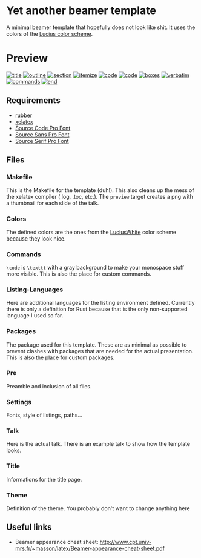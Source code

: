 # Yet another beamer template
A minimal beamer template that hopefully does not look like shit. It uses the
colors of the [Lucius color scheme](https://github.com/jonathanfilip/lucius).

# Preview
[![title][title-thumb]][title]
[![outline][outline-thumb]][outline]
[![section][section-thumb]][section]
[![itemize][itemize-thumb]][itemize]
[![code][code1-thumb]][code1]
[![code][code2-thumb]][code2]
[![boxes][boxes-thumb]][boxes]
[![verbatim][verbatim-thumb]][verbatim]
[![commands][commands-thumb]][commands]
[![end][end-thumb]][end]

## Requirements
- [rubber](https://github.com/petrhosek/rubber)
- [xelatex](http://xetex.sourceforge.net/)
- [Source Code Pro Font](https://github.com/adobe-fonts/source-code-pro)
- [Source Sans Pro Font](https://github.com/adobe-fonts/source-sans-pro)
- [Source Serif Pro Font](https://github.com/adobe-fonts/source-serif-pro)

## Files

### Makefile
This is the Makefile for the template (duh!). This also cleans up the mess of
the xelatex compiler (.log, .toc, etc.).
The `preview` target creates a png with a thumbnail for each slide of the talk.

### Colors
The defined colors are the ones from the
[LuciusWhite](https://github.com/jonathanfilip/lucius) color scheme because they
look nice.

### Commands
`\code` is `\texttt` with a gray background to make your monospace stuff more
visible.
This is also the place for custom commands.

### Listing-Languages
Here are additional languages for the listing environment defined. Currently
there is only a definition for Rust because that is the only non-supported
language I used so far.

### Packages
The package used for this template. These are as minimal as possible to prevent
clashes with packages that are needed for the actual presentation. This is also
the place for custom packages.

### Pre
Preamble and inclusion of all files.

### Settings
Fonts, style of listings, paths...

### Talk
Here is the actual talk. There is an example talk to show how the template
looks.

### Title
Informations for the title page.

### Theme
Definition of the theme. You probably don't want to change anything here

## Useful links
- Beamer appearance cheat sheet:
  <http://www.cpt.univ-mrs.fr/~masson/latex/Beamer-appearance-cheat-sheet.pdf>

[title-thumb]: https://user-images.githubusercontent.com/831282/26878652-7ac9103e-4b8e-11e7-9ea2-e1009fc25d39.png
[outline-thumb]: https://user-images.githubusercontent.com/831282/26878654-7acb01a0-4b8e-11e7-9996-2413284dc0b7.png
[section-thumb]: https://user-images.githubusercontent.com/831282/26878657-7adba212-4b8e-11e7-8ee4-49190489de30.png
[itemize-thumb]: https://user-images.githubusercontent.com/831282/26878656-7adb6522-4b8e-11e7-9cdb-2fb8dad7e53a.png
[code1-thumb]: https://user-images.githubusercontent.com/831282/26878660-7ae536b0-4b8e-11e7-81ab-f64fb0c87def.png
[code2-thumb]: https://user-images.githubusercontent.com/831282/26878659-7ae2473e-4b8e-11e7-977c-056fa8317958.png
[boxes-thumb]: https://user-images.githubusercontent.com/831282/26878658-7ae1d196-4b8e-11e7-8744-8c2acb968a9f.png
[verbatim-thumb]: https://user-images.githubusercontent.com/831282/26878661-7ae84058-4b8e-11e7-950d-0aee99971a8c.png
[commands-thumb]: https://user-images.githubusercontent.com/831282/26878662-7af24ca6-4b8e-11e7-9cee-f198062185cb.png
[end-thumb]: https://user-images.githubusercontent.com/831282/26878663-7af810d2-4b8e-11e7-9cea-695f8efc6262.png

[title]: https://user-images.githubusercontent.com/831282/26878645-7aac26d6-4b8e-11e7-8991-0f020a0d746b.png
[outline]: https://user-images.githubusercontent.com/831282/26878646-7aae1ee6-4b8e-11e7-809f-c6058fdf634d.png
[section]: https://user-images.githubusercontent.com/831282/26878644-7aaab71a-4b8e-11e7-828a-9298e8f37f92.png
[itemize]: https://user-images.githubusercontent.com/831282/26878648-7ab19346-4b8e-11e7-9eb6-6c7ab5fcbacd.png
[code1]: https://user-images.githubusercontent.com/831282/26878647-7aaf755c-4b8e-11e7-9119-706e17b7e608.png
[code2]: https://user-images.githubusercontent.com/831282/26878649-7ab3aa28-4b8e-11e7-92d0-ac4c55da3532.png
[boxes]: https://user-images.githubusercontent.com/831282/26878651-7ac2684c-4b8e-11e7-8f7b-5a1bc7df874f.png
[verbatim]: https://user-images.githubusercontent.com/831282/26878650-7ac25f00-4b8e-11e7-879e-81eb302e08f3.png
[commands]: https://user-images.githubusercontent.com/831282/26878655-7acb2c7a-4b8e-11e7-8477-d8b9e905dc1e.png
[end]: https://user-images.githubusercontent.com/831282/26878653-7aca3054-4b8e-11e7-9e84-7ad3285f9b4f.png
